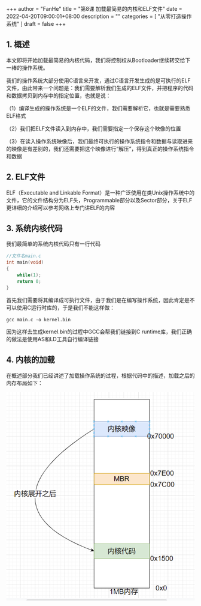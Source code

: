 +++
author = "FanHe"
title = "第8课 加载最简易的内核和ELF文件"
date = 2022-04-20T09:00:01+08:00
description = ""
categories = [
 "从零打造操作系统"
]
draft = false
+++

## 

## 1. 概述

本文即将开始加载最简易的内核代码，我们将控制权从Bootloader继续转交给下一棒的操作系统。

我们的操作系统大部分使用C语言来开发，通过C语言开发生成的是可执行的ELF文件，由此带来一个问题是：我们需要解析我们生成的ELF文件，并把程序的代码和数据拷贝到内存中的指定位置，也就是说：

（1）编译生成的操作系统是一个ELF的文件，我们需要解析它，也就是需要熟悉ELF格式

（2）我们把ELF文件读入到内存中，我们需要指定一个保存这个映像的位置

（3）在读入操作系统映像后，我们最终可执行的操作系统指令和数据与读取进来的映像是有差别的，我们还需要把这个映像进行“解压”，得到真正的操作系统指令和数据

## 2. ELF文件

ELF（Executable and Linkable Format）是一种广泛使用在类Unix操作系统中的文件，它的文件结构分为ELF头，Programmable部分以及Sector部分，关于ELF更详细的介绍可以参考网络上专门讲ELF的内容

## 3. 系统内核代码

我们最简单的系统内核代码只有一行代码

```c
//文件名main.c
int main(void)
{
    while(1);
    return 0;
}
```

首先我们需要将其编译成可执行文件，由于我们是在编写操作系统，因此肯定是不可以使用C运行时库的，于是我们不能这样做：

```
gcc main.c -o kernel.bin
```

因为这样去生成kernel.bin的过程中GCC会帮我们链接到C runtime库，我们正确的做法是使用AS和LD工具自行编译链接

## 4. 内核的加载

在概述部分我们已经讲述了加载操作系统的过程，根据代码中的描述，加载之后的内存布局如下：

<img src="/img/osdev/kernel-os-1.png" title="" alt="内核MM" data-align="center">
